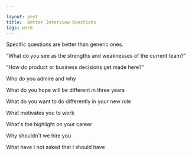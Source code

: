 ```yaml
---

layout: post
title:  Better Interview Questions 
tags: work
---
```


Specific questions are better than generic ones.


“What do you see as the strengths and weaknesses of the current team?”

“How do product or business decisions get made here?”

Who do you admire and why

What do you hope will be different in three years

What do you want to do differently in your new role

What motivates you to work

What's the highlight on your career

Why shouldn't we hire you 

What have I not asked that I should have